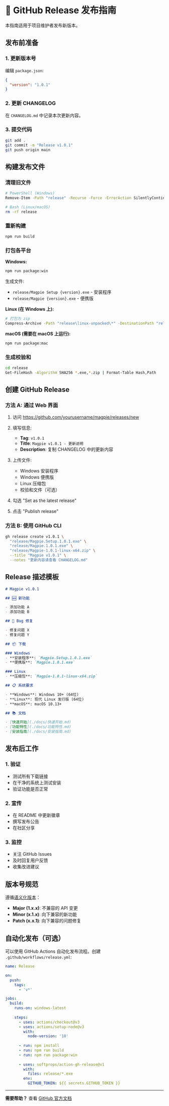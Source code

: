 # 🚀 GitHub Release 发布指南

本指南适用于项目维护者发布新版本。

## 发布前准备

### 1. 更新版本号

编辑 `package.json`:
```json
{
  "version": "1.0.1"
}
```

### 2. 更新 CHANGELOG

在 `CHANGELOG.md` 中记录本次更新内容。

### 3. 提交代码

```bash
git add .
git commit -m "Release v1.0.1"
git push origin main
```

## 构建发布文件

### 清理旧文件

```bash
# PowerShell (Windows)
Remove-Item -Path "release" -Recurse -Force -ErrorAction SilentlyContinue

# Bash (Linux/macOS)
rm -rf release
```

### 重新构建

```bash
npm run build
```

### 打包各平台

**Windows:**
```bash
npm run package:win
```

生成文件:
- `release/Magpie Setup {version}.exe` - 安装程序
- `release/Magpie {version}.exe` - 便携版

**Linux (在 Windows 上):**
```bash
# 打包为 zip
Compress-Archive -Path "release\linux-unpacked\*" -DestinationPath "release\Magpie-{version}-linux-x64.zip" -Force
```

**macOS (需要在 macOS 上运行):**
```bash
npm run package:mac
```

### 生成校验和

```bash
cd release
Get-FileHash -Algorithm SHA256 *.exe,*.zip | Format-Table Hash,Path
```

## 创建 GitHub Release

### 方法 A: 通过 Web 界面

1. 访问 https://github.com/yourusername/magpie/releases/new

2. 填写信息:
   - **Tag**: `v1.0.1`
   - **Title**: `Magpie v1.0.1 - 更新说明`
   - **Description**: 复制 CHANGELOG 中的更新内容

3. 上传文件:
   - Windows 安装程序
   - Windows 便携版
   - Linux 压缩包
   - 校验和文件（可选）

4. 勾选 "Set as the latest release"

5. 点击 "Publish release"

### 方法 B: 使用 GitHub CLI

```bash
gh release create v1.0.1 \
  "release/Magpie.Setup.1.0.1.exe" \
  "release/Magpie.1.0.1.exe" \
  "release/Magpie-1.0.1-linux-x64.zip" \
  --title "Magpie v1.0.1" \
  --notes "更新内容请查看 CHANGELOG.md"
```

## Release 描述模板

```markdown
# Magpie v1.0.1

## 🆕 新功能

- 添加功能 A
- 添加功能 B

## 🐛 Bug 修复

- 修复问题 X
- 修复问题 Y

## 📦 下载

### Windows
- **安装程序**: `Magpie.Setup.1.0.1.exe`
- **便携版**: `Magpie.1.0.1.exe`

### Linux
- **压缩包**: `Magpie-1.0.1-linux-x64.zip`

## 📋 系统要求

- **Windows**: Windows 10+ (64位)
- **Linux**: 现代 Linux 发行版 (64位)
- **macOS**: macOS 10.13+

## 📚 文档

- [快速开始](./docs/快速开始.md)
- [功能特性](./docs/功能特性.md)
- [安装指南](./docs/安装指南.md)
```

## 发布后工作

### 1. 验证

- 测试所有下载链接
- 在干净的系统上测试安装
- 验证功能是否正常

### 2. 宣传

- 在 README 中更新徽章
- 撰写发布公告
- 在社区分享

### 3. 监控

- 关注 GitHub Issues
- 及时回复用户反馈
- 收集改进建议

## 版本号规范

遵循[语义化版本](https://semver.org/)：

- **Major (1.x.x)**: 不兼容的 API 变更
- **Minor (x.1.x)**: 向下兼容的新功能
- **Patch (x.x.1)**: 向下兼容的问题修复

## 自动化发布（可选）

可以使用 GitHub Actions 自动化发布流程。创建 `.github/workflows/release.yml`:

```yaml
name: Release

on:
  push:
    tags:
      - 'v*'

jobs:
  build:
    runs-on: windows-latest
    
    steps:
      - uses: actions/checkout@v3
      - uses: actions/setup-node@v3
        with:
          node-version: '18'
      
      - run: npm install
      - run: npm run build
      - run: npm run package:win
      
      - uses: softprops/action-gh-release@v1
        with:
          files: release/*.exe
        env:
          GITHUB_TOKEN: ${{ secrets.GITHUB_TOKEN }}
```

---

**需要帮助？** 查看 [GitHub 官方文档](https://docs.github.com/zh/repositories/releasing-projects-on-github)

